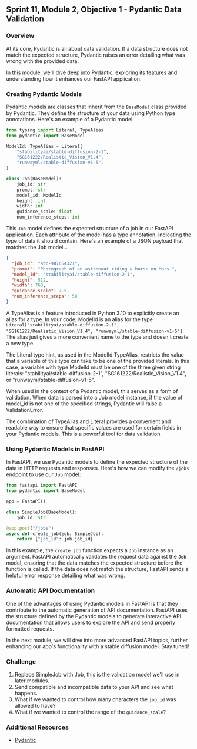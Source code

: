 ## Sprint 11, Module 2, Objective 1 - Pydantic Data Validation

### Overview

At its core, Pydantic is all about data validation. If a data structure does not match the expected structure, Pydantic raises an error detailing what was wrong with the provided data.

In this module, we'll dive deep into Pydantic, exploring its features and understanding how it enhances our FastAPI application.

### Creating Pydantic Models

Pydantic models are classes that inherit from the `BaseModel` class provided by Pydantic. They define the structure of your data using Python type annotations. Here's an example of a Pydantic model:

```python
from typing import Literal, TypeAlias
from pydantic import BaseModel

ModelId: TypeAlias = Literal[
    "stabilityai/stable-diffusion-2-1",
    "SG161222/Realistic_Vision_V1.4",
    "runwayml/stable-diffusion-v1-5",
]

class Job(BaseModel):
    job_id: str
    prompt: str
    model_id: ModelId
    height: int
    width: int
    guidance_scale: float
    num_inference_steps: int

```

This `Job` model defines the expected structure of a job in our FastAPI application. Each attribute of the model has a type annotation, indicating the type of data it should contain. Here's an example of a JSON payload that matches the Job model...

```json
{
  "job_id": "abc-987654321",
  "prompt": "Photograph of an astronaut riding a horse on Mars.",
  "model_id": "stabilityai/stable-diffusion-2-1",
  "height": 512,
  "width": 768,
  "guidance_scale": 7.5,
  "num_inference_steps": 50
}
```

A TypeAlias is a feature introduced in Python 3.10 to explicitly create an alias for a type. In your code, ModelId is an alias for the type `Literal["stabilityai/stable-diffusion-2-1", "SG161222/Realistic_Vision_V1.4", "runwayml/stable-diffusion-v1-5"]`. The alias just gives a more convenient name to the type and doesn't create a new type.

The Literal type hint, as used in the ModelId TypeAlias, restricts the value that a variable of this type can take to be one of the provided literals. In this case, a variable with type ModelId must be one of the three given string literals: "stabilityai/stable-diffusion-2-1", "SG161222/Realistic_Vision_V1.4", or "runwayml/stable-diffusion-v1-5".

When used in the context of a Pydantic model, this serves as a form of validation. When data is parsed into a Job model instance, if the value of model_id is not one of the specified strings, Pydantic will raise a ValidationError.

The combination of TypeAlias and Literal provides a convenient and readable way to ensure that specific values are used for certain fields in your Pydantic models. This is a powerful tool for data validation.

### Using Pydantic Models in FastAPI

In FastAPI, we use Pydantic models to define the expected structure of the data in HTTP requests and responses. Here's how we can modify the `/jobs` endpoint to use our `Job` model:

```python
from fastapi import FastAPI
from pydantic import BaseModel

app = FastAPI()

class SimpleJob(BaseModel):
    job_id: str

@app.post("/jobs")
async def create_job(job: SimpleJob):
    return {"job_id": job.job_id}

```

In this example, the `create_job` function expects a `Job` instance as an argument. FastAPI automatically validates the request data against the `Job` model, ensuring that the data matches the expected structure before the function is called. If the data does not match the structure, FastAPI sends a helpful error response detailing what was wrong.

### Automatic API Documentation

One of the advantages of using Pydantic models in FastAPI is that they contribute to the automatic generation of API documentation. FastAPI uses the structure defined by the Pydantic models to generate interactive API documentation that allows users to explore the API and send properly formatted requests.

In the next module, we will dive into more advanced FastAPI topics, further enhancing our app's functionality with a stable diffusion model. Stay tuned!


### Challenge
1. Replace SimpleJob with Job, this is the validation model we'll use in later modules.
2. Send compatible and incompatible data to your API and see what happens.
3. What if we wanted to control how many characters the `job_id` was allowed to have?
4. What if we wanted to control the range of the `guidance_scale`?

### Additional Resources
- [Pydantic](https://docs.pydantic.dev/latest/)
